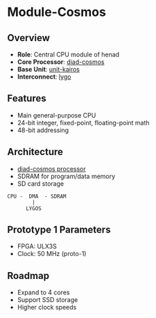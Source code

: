 # Module-Cosmos

## Overview
- **Role**: Central CPU module of henad
- **Core Processor**: [diad-cosmos](../../processors/cosmos/cosmos.md)
- **Base Unit**: [unit-kairos](../../units/kairos/kairos.md)
- **Interconnect**: [lygo](../../interfaces/lygo/lygo.md)

## Features
- Main general-purpose CPU
- 24-bit integer, fixed-point, floating-point math
- 48-bit addressing

## Architecture
- [diad-cosmos processor](../../processors/cosmos/cosmos.md)
- SDRAM for program/data memory
- SD card storage
```
CPU -  DMA  - SDRAM
        |
      LYGOS
```

## Prototype 1 Parameters
- FPGA: ULX3S
- Clock: 50 MHz (proto-1)

## Roadmap
- Expand to 4 cores
- Support SSD storage
- Higher clock speeds
